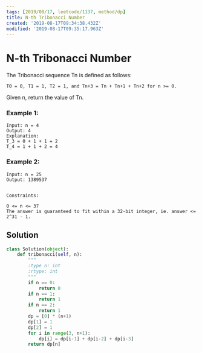 ```yaml
---
tags: [2019/08/17, leetcode/1137, method/dp]
title: N-th Tribonacci Number
created: '2019-08-17T09:34:38.432Z'
modified: '2019-08-17T09:35:17.963Z'
---
```


# N-th Tribonacci Number

The Tribonacci sequence Tn is defined as follows:

```
T0 = 0, T1 = 1, T2 = 1, and Tn+3 = Tn + Tn+1 + Tn+2 for n >= 0.
```

Given n, return the value of Tn.

### Example 1:

```
Input: n = 4
Output: 4
Explanation:
T_3 = 0 + 1 + 1 = 2
T_4 = 1 + 1 + 2 = 4
```

### Example 2:

```
Input: n = 25
Output: 1389537


Constraints:

0 <= n <= 37
The answer is guaranteed to fit within a 32-bit integer, ie. answer <= 2^31 - 1.
```

## Solution

```python
class Solution(object):
    def tribonacci(self, n):
        """
        :type n: int
        :rtype: int
        """
        if n == 0:
            return 0
        if n == 1:
            return 1
        if n == 2:
            return 1
        dp = [0] * (n+1)
        dp[1] = 1
        dp[2] = 1
        for i in range(3, n+1):
            dp[i] = dp[i-1] + dp[i-2] + dp[i-3]
        return dp[n]
```
